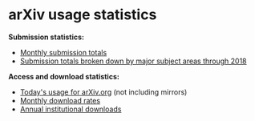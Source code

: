 arXiv usage statistics
======================

**Submission statistics:**

-   [Monthly submission
    totals](/stats/monthly_submissions)
-   [Submission totals broken down by major subject areas through
    2018](2018_by_area/index) 

**Access and download statistics:**

-   [Today's usage for arXiv.org](/stats/today) (not
    including mirrors)
-   [Monthly download rates](/stats/monthly_downloads)
-   [Annual institutional downloads](/about/membership)
